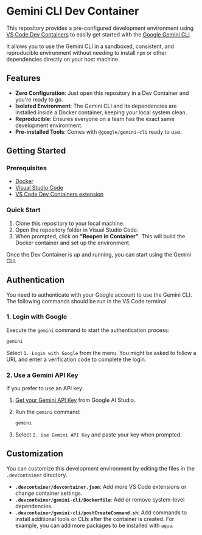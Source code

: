 # Gemini CLI Dev Container

This repository provides a pre-configured development environment using [VS Code Dev Containers](https://code.visualstudio.com/docs/devcontainers/containers) to easily get started with the [Google Gemini CLI](https://github.com/google/gemini-cli).

It allows you to use the Gemini CLI in a sandboxed, consistent, and reproducible environment without needing to install `npm` or other dependencies directly on your host machine.

## Features

- **Zero Configuration**: Just open this repository in a Dev Container and you're ready to go.
- **Isolated Environment**: The Gemini CLI and its dependencies are installed inside a Docker container, keeping your local system clean.
- **Reproducible**: Ensures everyone on a team has the exact same development environment.
- **Pre-installed Tools**: Comes with `@google/gemini-cli` ready to use.

## Getting Started

### Prerequisites

- [Docker](https://www.docker.com/products/docker-desktop/)
- [Visual Studio Code](https://code.visualstudio.com/)
- [VS Code Dev Containers extension](https://marketplace.visualstudio.com/items?itemName=ms-vscode-remote.remote-containers)

### Quick Start

1.  Clone this repository to your local machine.
2.  Open the repository folder in Visual Studio Code.
3.  When prompted, click on **"Reopen in Container"**. This will build the Docker container and set up the environment.

Once the Dev Container is up and running, you can start using the Gemini CLI.

## Authentication

You need to authenticate with your Google account to use the Gemini CLI. The following commands should be run in the VS Code terminal.

### 1. Login with Google

Execute the `gemini` command to start the authentication process:

```bash
gemini
```

Select `1. Login with Google` from the menu. You might be asked to follow a URL and enter a verification code to complete the login.

### 2. Use a Gemini API Key

If you prefer to use an API key:

1.  [Get your Gemini API Key](https://aistudio.google.com/apikey) from Google AI Studio.
2.  Run the `gemini` command:

    ```bash
    gemini
    ```

3.  Select `2. Use Gemini API Key` and paste your key when prompted.

## Customization

You can customize this development environment by editing the files in the `.devcontainer` directory.

-   **`.devcontainer/devcontainer.json`**: Add more VS Code extensions or change container settings.
-   **`.devcontainer/gemini-cli/Dockerfile`**: Add or remove system-level dependencies.
-   **`.devcontainer/gemini-cli/postCreateCommand.sh`**: Add commands to install additional tools or CLIs after the container is created. For example, you can add more packages to be installed with `aqua`.